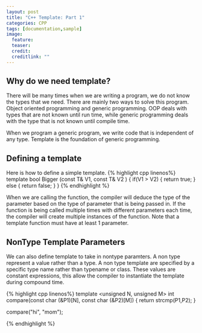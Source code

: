 ```yaml
---
layout: post
title: "C++ Template: Part 1"
categories: CPP
tags: [documentation,sample]
image:
  feature: 
  teaser:  
  credit: 
  creditlink: ""
---
```

<h2>Why do we need template?</h2> 
There will be many times when we are writing a program, we do not know the types that we need. 
There are mainly two ways to solve this program. Object oriented programming and generic programming. 
OOP deals with types that are not known until run time, while generic programming deals with the type that is not known until compile time. 

When we program a generic program, we write code that is independent of any type. Template is the foundation of generic programming. 

<h2>Defining a template</h2>
Here is how to define a simple template.
{% highlight cpp linenos%}
template <typename T> bool Bigger (const T& V1, const T& V2 )
{
  if(V1 > V2)
  {
    return true;
  }
  else
  {
    return false;
  }
}
{% endhighlight %}

When we are calling the function, the compiler will deduce the type of the parameter based on the type of parameter that is being passed in.
If the function is being called multiple times with different parameters each time, the compiler will create multiple instances of the function.
Note that a template function must have at least 1 parameter. 

<h2>NonType Template Parameters</h2>
We can also define template to take in nontype paramters. A non type represent a value rather than a type. 
A non type template are specified by a specific type name rather than typename or class.
These values are constant expressions, this allow the compiler to instantiate the template during compound time. 

{% highlight cpp linenos%}
template <unsigned N, unsigned M> 
int compare(const char (&P1)[N], const char (&P2)[M])
{
    return strcmp(P1,P2);
}


compare("hi", "mom");

{% endhighlight %}
